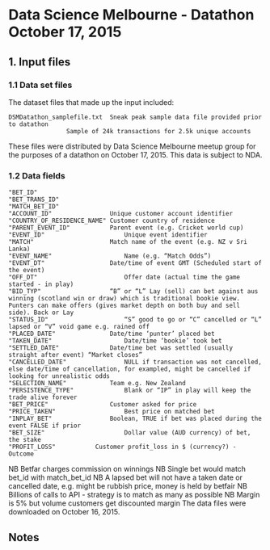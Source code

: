 # Data Science Melbourne - Datathon October 17, 2015
 
## 1. Input files

### 1.1 Data set files 

The dataset files that made up the input included:
```
DSMDatathon_samplefile.txt	Sneak peak sample data file provided prior to datathon
				Sample of 24k transactions for 2.5k unique accounts

```

These files were distributed by Data Science Melbourne meetup group for the purposes of a datathon on October 17, 2015. This data is subject to NDA.

### 1.2 Data fields

```
"BET_ID"                   	
"BET_TRANS_ID"             	
"MATCH_BET_ID"              
"ACCOUNT_ID"               	Unique customer account identifier
"COUNTRY_OF_RESIDENCE_NAME"	Customer country of residence
"PARENT_EVENT_ID"          	Parent event (e.g. Cricket world cup)
"EVENT_ID"                  	Unique event identifier 
"MATCH"                    	Match name of the event (e.g. NZ v Sri Lanka)
"EVENT_NAME"                	Name (e.g. “Match Odds”)
"EVENT_DT"                 	Date/time of event GMT (Scheduled start of the event)
"OFF_DT"                    	Offer date (actual time the game started - in play)
"BID_TYP"                  	“B” or “L” Lay (sell) can bet against aus winning (scotland win or draw) which is traditional bookie view. Punters can make offers (gives market depth on both buy and sell side). Back or Lay
"STATUS_ID"                 	“S” good to go or “C” cancelled or “L” lapsed or “V” void game e.g. rained off
"PLACED_DATE"              	Date/time ‘punter’ placed bet
"TAKEN_DATE"                	Date/time ‘bookie’ took bet
"SETTLED_DATE"             	Date/time bet was settled (usually straight after event) “Market closes”
"CANCELLED_DATE"            	NULL if transaction was not cancelled, else date/time of cancellation, for exampled, might be cancelled if looking for unrealistic odds
"SELECTION_NAME"           	Team e.g. New Zealand
"PERSISTENCE_TYPE"          	Blank or “IP” in play will keep the trade alive forever
"BET_PRICE"                	Customer asked for price
"PRICE_TAKEN"               	Best price on matched bet
"INPLAY_BET"               	Boolean, TRUE if bet was placed during the event FALSE if prior
"BET_SIZE"                  	Dollar value (AUD currency) of bet, the stake
"PROFIT_LOSS" 			Customer profit_loss in $ (currency?) - Outcome
```

NB Betfar charges commission on winnings
NB Single bet would match bet_id with match_bet_id
NB A lapsed bet will not have a taken date or cancelled date, e.g. might be rubbish price, money is held by betfair 
NB Billions of calls to API - strategy is to match as many as possible
NB Margin is 5% but volume customers get discounted margin
The data files were downloaded on October 16, 2015.

## Notes


